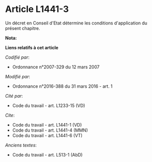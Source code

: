 # Article L1441-3

Un décret en Conseil d'Etat détermine les conditions d'application du présent chapitre.

**Nota:**



**Liens relatifs à cet article**

_Codifié par_:

  - Ordonnance n°2007-329 du 12 mars 2007

_Modifié par_:

  - Ordonnance n°2016-388 du 31 mars 2016 - art. 1

_Cité par_:

  - Code du travail - art. L1233-15 (VD)

_Cite_:

  - Code du travail - art. L1441-1 (VD)
  - Code du travail - art. L1441-4 (MMN)
  - Code du travail - art. L1441-6 (VT)

_Anciens textes_:

  - Code du travail - art. L513-1 (AbD)
